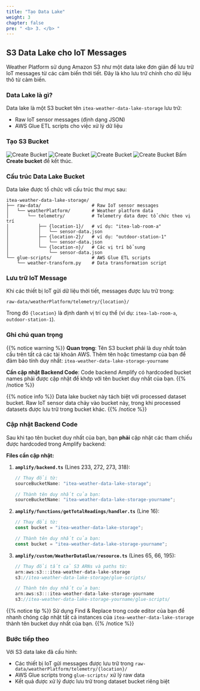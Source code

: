 ```yaml
---
title: "Tạo Data Lake"
weight: 3
chapter: false
pre: " <b> 3. </b> "
---
```


## S3 Data Lake cho IoT Messages

Weather Platform sử dụng Amazon S3 như một data lake đơn giản để lưu trữ IoT messages từ các cảm biến thời tiết. Đây là kho lưu trữ chính cho dữ liệu thô từ cảm biến.

### Data Lake là gì?

Data lake là một S3 bucket tên `itea-weather-data-lake-storage` lưu trữ:

- Raw IoT sensor messages (định dạng JSON)
- AWS Glue ETL scripts cho việc xử lý dữ liệu
### Tạo S3 Bucket
![Create Bucket](/images/3-datalake/1.png)
![Create Bucket](/images/3-datalake/2.png)
![Create Bucket](/images/3-datalake/3.png)
![Create Bucket](/images/3-datalake/4.png)
Bấm **Create bucket** để kết thúc.
### Cấu trúc Data Lake Bucket

Data lake được tổ chức với cấu trúc thư mục sau:

```
itea-weather-data-lake-storage/
├── raw-data/                   # Raw IoT sensor messages
│   └── weatherPlatform/        # Weather platform data
│       └── telemetry/          # Telemetry data được tổ chức theo vị trí
│           ├── {location-1}/   # ví dụ: "itea-lab-room-a"
│           │   └── sensor-data.json
│           ├── {location-2}/   # ví dụ: "outdoor-station-1"
│           │   └── sensor-data.json
│           └── {location-n}/   # Các vị trí bổ sung
│               └── sensor-data.json
└── glue-scripts/               # AWS Glue ETL scripts
    └── weather-transform.py    # Data transformation script
```

### Lưu trữ IoT Message

Khi các thiết bị IoT gửi dữ liệu thời tiết, messages được lưu trữ trong:

```
raw-data/weatherPlatform/telemetry/{location}/
```

Trong đó `{location}` là định danh vị trí cụ thể (ví dụ: `itea-lab-room-a`, `outdoor-station-1`).

### Ghi chú quan trọng

{{% notice warning %}}
**Quan trọng**: Tên S3 bucket phải là duy nhất toàn cầu trên tất cả các tài khoản AWS. Thêm tên hoặc timestamp của bạn để đảm bảo tính duy nhất: `itea-weather-data-lake-storage-yourname`

**Cần cập nhật Backend Code**: Code backend Amplify có hardcoded bucket names phải được cập nhật để khớp với tên bucket duy nhất của bạn.
{{% /notice %}}

{{% notice info %}}
Data lake bucket này tách biệt với processed dataset bucket. Raw IoT sensor data chảy vào bucket này, trong khi processed datasets được lưu trữ trong bucket khác.
{{% /notice %}}

### Cập nhật Backend Code

Sau khi tạo tên bucket duy nhất của bạn, bạn **phải** cập nhật các tham chiếu được hardcoded trong Amplify backend:

**Files cần cập nhật:**

1. **`amplify/backend.ts`** (Lines 233, 272, 273, 318):

   ```typescript
   // Thay đổi từ:
   sourceBucketName: "itea-weather-data-lake-storage";

   // Thành tên duy nhất của bạn:
   sourceBucketName: "itea-weather-data-lake-storage-yourname";
   ```

2. **`amplify/functions/getTotalReadings/handler.ts`** (Line 16):

   ```typescript
   // Thay đổi từ:
   const bucket = "itea-weather-data-lake-storage";

   // Thành tên duy nhất của bạn:
   const bucket = "itea-weather-data-lake-storage-yourname";
   ```

3. **`amplify/custom/WeatherDataGlue/resource.ts`** (Lines 65, 66, 195):

   ```typescript
   // Thay đổi tất cả S3 ARNs và paths từ:
   arn:aws:s3:::itea-weather-data-lake-storage
   s3://itea-weather-data-lake-storage/glue-scripts/

   // Thành tên duy nhất của bạn:
   arn:aws:s3:::itea-weather-data-lake-storage-yourname
   s3://itea-weather-data-lake-storage-yourname/glue-scripts/
   ```

{{% notice tip %}}
Sử dụng Find & Replace trong code editor của bạn để nhanh chóng cập nhật tất cả instances của `itea-weather-data-lake-storage` thành tên bucket duy nhất của bạn.
{{% /notice %}}

### Bước tiếp theo

Với S3 data lake đã cấu hình:

- Các thiết bị IoT gửi messages được lưu trữ trong `raw-data/weatherPlatform/telemetry/{location}/`
- AWS Glue scripts trong `glue-scripts/` xử lý raw data
- Kết quả được xử lý được lưu trữ trong dataset bucket riêng biệt
